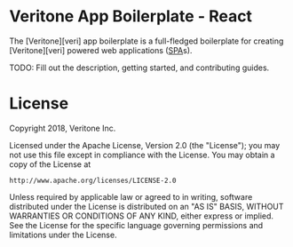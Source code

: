 # Veritone App Boilerplate - React

The [Veritone][veri] app boilerplate is a full-fledged boilerplate for creating [Veritone][veri] powered web applications ([SPA](https://en.wikipedia.org/wiki/Single-page_application)s).

TODO: Fill out the description, getting started, and contributing guides.

# License
Copyright 2018, Veritone Inc.

Licensed under the Apache License, Version 2.0 (the "License");
you may not use this file except in compliance with the License.
You may obtain a copy of the License at

    http://www.apache.org/licenses/LICENSE-2.0

Unless required by applicable law or agreed to in writing, software
distributed under the License is distributed on an "AS IS" BASIS,
WITHOUT WARRANTIES OR CONDITIONS OF ANY KIND, either express or implied.
See the License for the specific language governing permissions and
limitations under the License.
